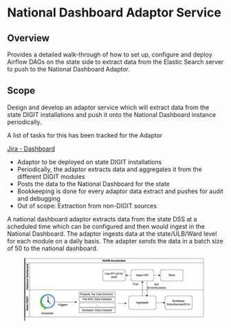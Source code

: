 # National Dashboard Adaptor Service

## Overview <a href="#overview" id="overview"></a>

Provides a detailed walk-through of how to set up, configure and deploy Airflow DAGs on the state side to extract data from the Elastic Search server to push to the National Dashboard Adaptor.

## **Scope**

Design and develop an adaptor service which will extract data from the state DIGIT installations and push it onto the National Dashboard instance periodically.&#x20;

A list of tasks for this has been tracked for the Adaptor&#x20;

[Jira - Dashboard](https://digit-discuss.atlassian.net/jira/software/projects/NDA/boards/120)

* Adaptor to be deployed on state DIGIT installations&#x20;
* Periodically, the adaptor extracts data and aggregates it from the different DIGIT modules
* Posts the data to the National Dashboard for the state
* Bookkeeping is done for every adaptor data extract and pushes for audit and debugging&#x20;
* Out of scope: Extraction from non-DIGIT sources&#x20;

&#x20;A national dashboard adaptor extracts data from the state DSS at a scheduled time which can be configured and then would ingest in the National Dashboard. The adaptor ingests data at the state/ULB/Ward level for each module on a daily basis. The adapter sends the data in a batch size of 50 to the national dashboard.

<figure><img src="../../../../../.gitbook/assets/image (374).png" alt=""><figcaption></figcaption></figure>

